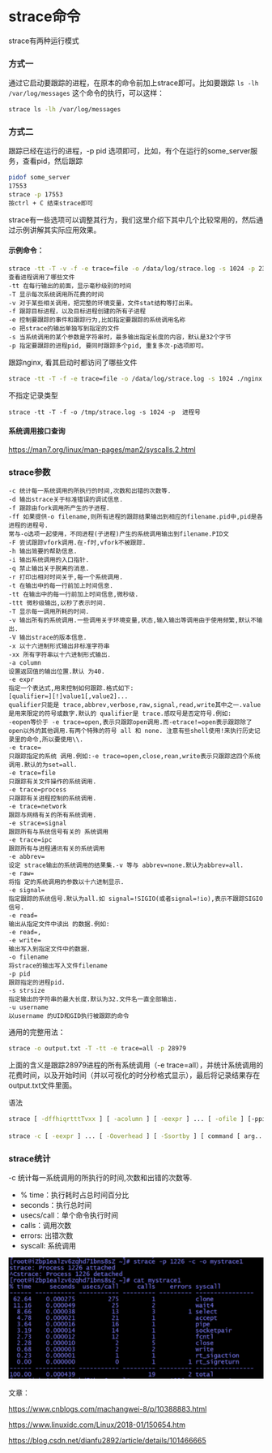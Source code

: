 # strace命令

strace有两种运行模式

### 方式一

通过它启动要跟踪的进程，在原本的命令前加上strace即可。比如要跟踪 `ls -lh /var/log/messages`  这个命令的执行，可以这样：

```bash
strace ls -lh /var/log/messages
```

### 方式二

跟踪已经在运行的进程，-p pid 选项即可，比如，有个在运行的some_server服务，查看pid，然后跟踪

```bash
pidof some_server
17553
strace -p 17553
按ctrl + C 结束strace即可
```


strace有一些选项可以调整其行为，我们这里介绍下其中几个比较常用的，然后通过示例讲解其实际应用效果。

#### 示例命令：

```bash
strace -tt -T -v -f -e trace=file -o /data/log/strace.log -s 1024 -p 23489
查看进程调用了哪些文件
-tt 在每行输出的前面，显示毫秒级别的时间
-T 显示每次系统调用所花费的时间
-v 对于某些相关调用，把完整的环境变量，文件stat结构等打出来。
-f 跟踪目标进程，以及目标进程创建的所有子进程
-e 控制要跟踪的事件和跟踪行为,比如指定要跟踪的系统调用名称
-o 把strace的输出单独写到指定的文件
-s 当系统调用的某个参数是字符串时，最多输出指定长度的内容，默认是32个字节
-p 指定要跟踪的进程pid, 要同时跟踪多个pid, 重复多次-p选项即可。
```

跟踪nginx, 看其启动时都访问了哪些文件

```bash
strace -tt -T -f -e trace=file -o /data/log/strace.log -s 1024 ./nginx
```

不指定记录类型

```
strace -tt -T -f -o /tmp/strace.log -s 1024 -p  进程号
```



#### 系统调用接口查询

https://man7.org/linux/man-pages/man2/syscalls.2.html



### strace参数

```
-c 统计每一系统调用的所执行的时间,次数和出错的次数等. 
-d 输出strace关于标准错误的调试信息. 
-f 跟踪由fork调用所产生的子进程. 
-ff 如果提供-o filename,则所有进程的跟踪结果输出到相应的filename.pid中,pid是各进程的进程号.
常与-o选项一起使用，不同进程(子进程)产生的系统调用输出到filename.PID文 
-F 尝试跟踪vfork调用.在-f时,vfork不被跟踪. 
-h 输出简要的帮助信息. 
-i 输出系统调用的入口指针. 
-q 禁止输出关于脱离的消息. 
-r 打印出相对时间关于,每一个系统调用. 
-t 在输出中的每一行前加上时间信息. 
-tt 在输出中的每一行前加上时间信息,微秒级. 
-ttt 微秒级输出,以秒了表示时间. 
-T 显示每一调用所耗的时间. 
-v 输出所有的系统调用.一些调用关于环境变量,状态,输入输出等调用由于使用频繁,默认不输出. 
-V 输出strace的版本信息. 
-x 以十六进制形式输出非标准字符串 
-xx 所有字符串以十六进制形式输出. 
-a column 
设置返回值的输出位置.默认 为40. 
-e expr 
指定一个表达式,用来控制如何跟踪.格式如下: 
[qualifier=][!]value1[,value2]... 
qualifier只能是 trace,abbrev,verbose,raw,signal,read,write其中之一.value是用来限定的符号或数字.默认的 qualifier是 trace.感叹号是否定符号.例如: 
-eopen等价于 -e trace=open,表示只跟踪open调用.而-etrace!=open表示跟踪除了open以外的其他调用.有两个特殊的符号 all 和 none. 注意有些shell使用!来执行历史记录里的命令,所以要使用\\. 
-e trace= 
只跟踪指定的系统 调用.例如:-e trace=open,close,rean,write表示只跟踪这四个系统调用.默认的为set=all. 
-e trace=file 
只跟踪有关文件操作的系统调用. 
-e trace=process 
只跟踪有关进程控制的系统调用. 
-e trace=network 
跟踪与网络有关的所有系统调用. 
-e strace=signal 
跟踪所有与系统信号有关的 系统调用 
-e trace=ipc 
跟踪所有与进程通讯有关的系统调用 
-e abbrev= 
设定 strace输出的系统调用的结果集.-v 等与 abbrev=none.默认为abbrev=all. 
-e raw= 
将指 定的系统调用的参数以十六进制显示. 
-e signal= 
指定跟踪的系统信号.默认为all.如 signal=!SIGIO(或者signal=!io),表示不跟踪SIGIO信号. 
-e read= 
输出从指定文件中读出 的数据.例如: 
-e read=, 
-e write= 
输出写入到指定文件中的数据. 
-o filename 
将strace的输出写入文件filename 
-p pid 
跟踪指定的进程pid. 
-s strsize 
指定输出的字符串的最大长度.默认为32.文件名一直全部输出. 
-u username 
以username 的UID和GID执行被跟踪的命令 
```

通用的完整用法：

```bash
strace -o output.txt -T -tt -e trace=all -p 28979
```

上面的含义是跟踪28979进程的所有系统调用（-e trace=all），并统计系统调用的花费时间，以及开始时间（并以可视化的时分秒格式显示），最后将记录结果存在output.txt文件里面。

语法

```bash
strace [ -dffhiqrtttTvxx ] [ -acolumn ] [ -eexpr ] ... [ -ofile ] [-ppid ] ... [ -sstrsize ] [ -uusername ] [ -Evar=val ] ... [ -Evar ]... [ command [ arg ... ] ]

strace -c [ -eexpr ] ... [ -Ooverhead ] [ -Ssortby ] [ command [ arg... ] ]
```



### strace统计

-c 统计每一系统调用的所执行的时间,次数和出错的次数等. 

- % time：执行耗时占总时间百分比 
- seconds：执行总时间 
- usecs/call：单个命令执行时间 
- calls：调用次数 
- errors: 出错次数 
- syscall: 系统调用

<img src="https://raw.githubusercontent.com/yinzhipeng123/Picture_Bed/main/202207200135326.png" style="zoom:150%;" />





文章：

https://www.cnblogs.com/machangwei-8/p/10388883.html

https://www.linuxidc.com/Linux/2018-01/150654.htm

https://blog.csdn.net/dianfu2892/article/details/101466665
